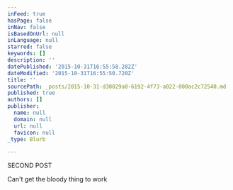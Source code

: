 ```yaml
---
inFeed: true
hasPage: false
inNav: false
isBasedOnUrl: null
inLanguage: null
starred: false
keywords: []
description: ''
datePublished: '2015-10-31T16:55:58.282Z'
dateModified: '2015-10-31T16:55:50.720Z'
title: ''
sourcePath: _posts/2015-10-31-d30029a0-6192-4f73-a022-000ac2c72540.md
published: true
authors: []
publisher:
  name: null
  domain: null
  url: null
  favicon: null
_type: Blurb

---
```

SECOND POST

Can't get the bloody thing to work